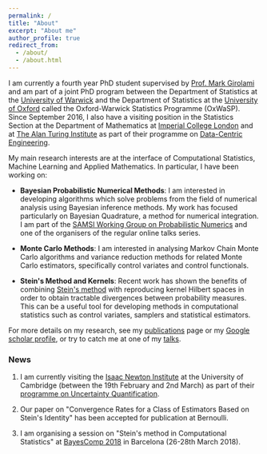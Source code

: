 ```yaml
---
permalink: /
title: "About"
excerpt: "About me"
author_profile: true
redirect_from: 
  - /about/
  - /about.html
---
```



I am currently a fourth year PhD student supervised by [Prof. Mark Girolami](https://www.imperial.ac.uk/people/m.girolami) and am part of a joint PhD program between the Department of Statistics at the [University of Warwick](https://warwick.ac.uk/fac/sci/statistics/) and the Department of Statistics at the [University of Oxford](https://www.stats.ox.ac.uk/) called the Oxford-Warwick Statistics Programme (OxWaSP). Since September 2016, I also have a visiting position in the Statistics Section at the Department of Mathematics at [Imperial College London](http://www.imperial.ac.uk/statistics/) and at [The Alan Turing Institute](https://www.turing.ac.uk/) as part of their programme on [Data-Centric Engineering](https://www.turing.ac.uk/research_projects/programme-data-centric-engineering).

My main research interests are at the interface of Computational Statistics, Machine Learning and Applied Mathematics. In particular, I have been working on:

* **Bayesian Probabilistic Numerical Methods**: I am interested in developing algorithms which solve problems from the field of numerical analysis using Bayesian inference methods. My work has focused particularly on Bayesian Quadrature, a method for numerical integration. I am part of the [SAMSI Working Group on Probabilistic Numerics](http://oates.work/samsi/) and one of the organisers of the regular online talks series.

* **Monte Carlo Methods**: I am interested in analysing Markov Chain Monte Carlo algorithms and variance reduction methods for related Monte Carlo estimators, specifically control variates and control functionals.

* **Stein's Method and Kernels**: Recent work has shown the benefits of combining [Stein's method](https://sites.google.com/site/steinsmethod/home) with reproducing kernel Hilbert spaces in order to obtain tractable divergences between probability measures. This can be a useful tool for developing methods in computational statistics such as control variates, samplers and statistical estimators.  

For more details on my research, see my [publications](https://fxbriol.github.io/publications/) page or my [Google scholar profile](https://scholar.google.co.uk/citations?user=yLBYtAwAAAAJ&hl=en), or try to catch me at one of my [talks](https://fxbriol.github.io/talks/).

### News

1. I am currently visiting the [Isaac Newton Institute](https://www.newton.ac.uk/) at the University of Cambridge (between the 19th February and 2nd March) as part of their [programme on Uncertainty Quantification](https://www.newton.ac.uk/event/unq).

1. Our paper on "Convergence Rates for a Class of Estimators Based on Stein's Identity" has been accepted for publication at Bernoulli.

1. I am organising a session on "Stein's method in Computational Statistics" at [BayesComp 2018](https://www.maths.nottingham.ac.uk/personal/tk/bayescomp/) in Barcelona (26-28th March 2018).



